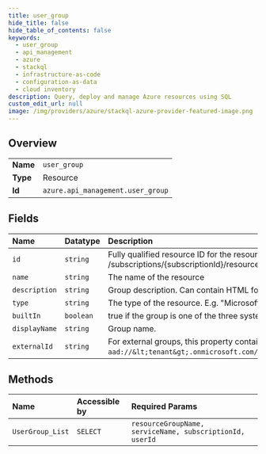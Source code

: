 ```yaml
---
title: user_group
hide_title: false
hide_table_of_contents: false
keywords:
  - user_group
  - api_management
  - azure    
  - stackql
  - infrastructure-as-code
  - configuration-as-data
  - cloud inventory
description: Query, deploy and manage Azure resources using SQL
custom_edit_url: null
image: /img/providers/azure/stackql-azure-provider-featured-image.png
---
```

  
    

## Overview
<table><tbody>
<tr><td><b>Name</b></td><td><code>user_group</code></td></tr>
<tr><td><b>Type</b></td><td>Resource</td></tr>
<tr><td><b>Id</b></td><td><code>azure.api_management.user_group</code></td></tr>
</tbody></table>

## Fields
| Name | Datatype | Description |
|:-----|:---------|:------------|
| `id` | `string` | Fully qualified resource ID for the resource. Ex - /subscriptions/{subscriptionId}/resourceGroups/{resourceGroupName}/providers/{resourceProviderNamespace}/{resourceType}/{resourceName} |
| `name` | `string` | The name of the resource |
| `description` | `string` | Group description. Can contain HTML formatting tags. |
| `type` | `string` | The type of the resource. E.g. "Microsoft.Compute/virtualMachines" or "Microsoft.Storage/storageAccounts" |
| `builtIn` | `boolean` | true if the group is one of the three system groups (Administrators, Developers, or Guests); otherwise false. |
| `displayName` | `string` | Group name. |
| `externalId` | `string` | For external groups, this property contains the id of the group from the external identity provider, e.g. for Azure Active Directory `aad://&lt;tenant&gt;.onmicrosoft.com/groups/&lt;group object id&gt;`; otherwise the value is null. |
## Methods
| Name | Accessible by | Required Params |
|:-----|:--------------|:----------------|
| `UserGroup_List` | `SELECT` | `resourceGroupName, serviceName, subscriptionId, userId` |
